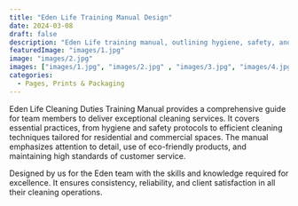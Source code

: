 ```yaml
---
title: "Eden Life Training Manual Design"
date: 2024-03-08
draft: false
description: "Eden Life training manual, outlining hygiene, safety, and eco-friendly cleaning practices to ensure consistent, reliable, and high-quality service"
featuredImage: "images/1.jpg"
image: "images/2.jpg"
images: ["images/1.jpg", "images/2.jpg" , "images/3.jpg", "images/4.jpg" , "images/5.jpg", "images/6.jpg"]
categories:
  - Pages, Prints & Packaging
---
```


Eden Life Cleaning Duties Training Manual provides a comprehensive guide for team members to deliver exceptional cleaning services. It covers essential practices, from hygiene and safety protocols to efficient cleaning techniques tailored for residential and commercial spaces. The manual emphasizes attention to detail, use of eco-friendly products, and maintaining high standards of customer service.

Designed by us for the Eden team with the skills and knowledge required for excellence. It ensures consistency, reliability, and client satisfaction in all their cleaning operations.

